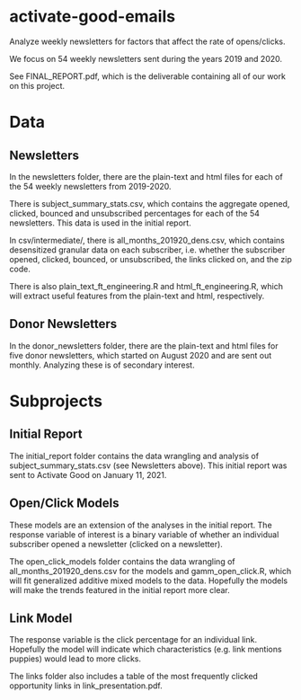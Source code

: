 # activate-good-emails
Analyze weekly newsletters for factors that affect the rate of opens/clicks.

We focus on 54 weekly newsletters sent during the years 2019 and 2020.

See FINAL_REPORT.pdf, which is the deliverable containing all of our work on this project.

# Data

## Newsletters

In the newsletters folder, there are the plain-text and html files for each of the 54 weekly newsletters from 2019-2020. 

There is subject_summary_stats.csv, which contains the aggregate opened, clicked, bounced and unsubscribed percentages for each of the 54 newsletters.
This data is used in the initial report. 

In csv/intermediate/, there is all_months_201920_dens.csv, which contains desensitized granular data on each subscriber, i.e. whether the subscriber opened, clicked, bounced, or unsubscribed, the links clicked on, and the zip code.

There is also plain_text_ft_engineering.R and html_ft_engineering.R, which will extract useful features from the plain-text and html, respectively.

## Donor Newsletters

In the donor_newsletters folder, there are the plain-text and html files for five donor newsletters, which started on August 2020 and are sent out monthly. Analyzing these is of secondary interest.



# Subprojects 

## Initial Report

The initial_report folder contains the data wrangling and analysis of subject_summary_stats.csv (see Newsletters above). This initial report was sent to Activate Good on January 11, 2021. 

## Open/Click Models

These models are an extension of the analyses in the initial report. The response variable of interest is a binary variable of whether an individual subscriber opened a newsletter (clicked on a newsletter). 

The open_click_models folder contains the data wrangling of all_months_201920_dens.csv for the models and gamm_open_click.R, which will fit generalized additive mixed models to the data. Hopefully the models will make the trends featured in the initial report more clear. 

## Link Model

The response variable is the click percentage for an individual link. Hopefully the model will indicate which characteristics (e.g. link mentions puppies) would lead to more clicks. 

The links folder also includes a table of the most frequently clicked opportunity links in link_presentation.pdf.




